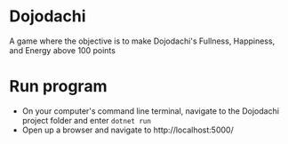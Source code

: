 # Dojodachi
A game where the objective is to make Dojodachi's Fullness, Happiness, and Energy above 100 points

# Run program
* On your computer's command line terminal, navigate to the Dojodachi project folder and enter ``` dotnet run ```
* Open up a browser and navigate to http://localhost:5000/
